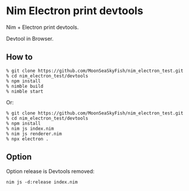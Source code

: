 # Nim Electron print devtools

Nim + Electron print devtools.

Devtool in Browser. 

## How to
```
% git clone https://github.com/MoonSeaSkyFish/nim_electron_test.git
% cd nim_electron_test/devtools
% npm install
% nimble build
% nimble start
```

Or:

```
% git clone https://github.com/MoonSeaSkyFish/nim_electron_test.git
% cd nim_electron_test/devtools
% npm install
% nim js index.nim
% nim js renderer.nim
% npx electron .
```

## Option

Option release is Devtools removed:

```
nim js -d:release index.nim
```
 
